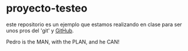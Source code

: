 # proyecto-testeo

este repositorio es un ejemplo que estamos realizando en clase para ser unos pros del 'git' y [GitHub][1].

[1]: http://github.com


Pedro is the MAN, with the PLAN, and he CAN!